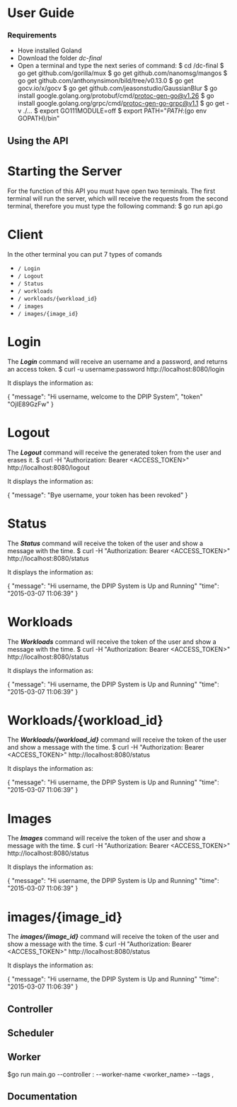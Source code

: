 User Guide
==========
<!-- Created by Hector Jorge Morales Arch as JarlArchJernRauda and Juan Pablo as PuPumPa-->
### Requirements

- Hove installed Goland 
- Download the folder *dc-final*
- Open a terminal and type the next series of command:
$ cd <PATH>/dc-final
$ go get github.com/gorilla/mux
$ go get github.com/nanomsg/mangos
$ go get github.com/anthonynsimon/bild/tree/v0.13.0
$ go get gocv.io/x/gocv
$ go get github.com/jeasonstudio/GaussianBlur
$ go install google.golang.org/protobuf/cmd/protoc-gen-go@v1.26
$ go install google.golang.org/grpc/cmd/protoc-gen-go-grpc@v1.1
$ go get -v ./...
$ export GO111MODULE=off
$ export PATH="$PATH:$(go env GOPATH)/bin"
## Using the API

# Starting the Server
For the function of this API you must have open two terminals.
The first terminal will run the server, which will receive the requests from the second terminal, therefore you must type the following command:
$ go run api.go

# Client
In the other terminal you can put 7 types of comands
   - `/ Login`
   - `/ Logout`
   - `/ Status`
   - `/ workloads`
   - `/ workloads/{workload_id}`
   - `/ images`
   - `/ images/{image_id}`
# Login

The __*Login*__ command will receive an username and a password, and returns an access token.
$ curl -u username:password http://localhost:8080/login

It displays the information as:

{
	"message": "Hi username, welcome to the DPIP System",
	"token" "OjIE89GzFw"
}

# Logout

The __*Logout*__ command will receive the generated token from the user and erases it.
$ curl -H "Authorization: Bearer <ACCESS_TOKEN>" http://localhost:8080/logout

It displays the information as:

{
	"message": "Bye username, your token has been revoked"
}

# Status

The __*Status*__ command will receive the token of the user and show a message with the time.
$ curl -H "Authorization: Bearer <ACCESS_TOKEN>" http://localhost:8080/status

It displays the information as:

{
	"message": "Hi username, the DPIP System is Up and Running"
	"time": "2015-03-07 11:06:39"
}

# Workloads
The __*Workloads*__ command will receive the token of the user and show a message with the time.
$ curl -H "Authorization: Bearer <ACCESS_TOKEN>" http://localhost:8080/status

It displays the information as:

{
	"message": "Hi username, the DPIP System is Up and Running"
	"time": "2015-03-07 11:06:39"
}

# Workloads/{workload_id}
The __*Workloads/{workload_id}*__ command will receive the token of the user and show a message with the time.
$ curl -H "Authorization: Bearer <ACCESS_TOKEN>" http://localhost:8080/status

It displays the information as:

{
	"message": "Hi username, the DPIP System is Up and Running"
	"time": "2015-03-07 11:06:39"
}

# Images
The __*Images*__ command will receive the token of the user and show a message with the time.
$ curl -H "Authorization: Bearer <ACCESS_TOKEN>" http://localhost:8080/status

It displays the information as:

{
	"message": "Hi username, the DPIP System is Up and Running"
	"time": "2015-03-07 11:06:39"
}

# images/{image_id}
The __*images/{image_id}*__ command will receive the token of the user and show a message with the time.
$ curl -H "Authorization: Bearer <ACCESS_TOKEN>" http://localhost:8080/status

It displays the information as:

{
	"message": "Hi username, the DPIP System is Up and Running"
	"time": "2015-03-07 11:06:39"
}

## Controller


## Scheduler

## Worker

$go run main.go --controller <host>:<port> --worker-name <worker_name> --tags <tag1>,<tag2>
## Documentation

